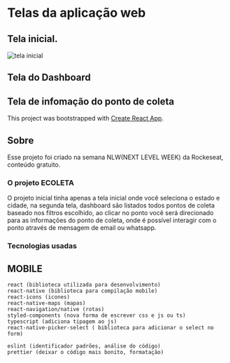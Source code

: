 

# Telas da aplicação web
## Tela inicial.
![tela inicial](https://user-images.githubusercontent.com/45233696/84513610-12e58d00-aca0-11ea-99c3-47d454f88cb1.png)

## Tela do Dashboard


## Tela de infomação do ponto de coleta





This project was bootstrapped with [Create React App](https://github.com/facebook/create-react-app).

## Sobre
Esse projeto foi criado na semana NLW(NEXT LEVEL WEEK) da Rockeseat, conteúdo gratuito.

### O projeto ECOLETA
O projeto inicial tinha apenas a tela inicial onde você seleciona o estado e cidade, na segunda tela, dashboard são listados todos pontos de coleta baseado nos filtros escolhido, ao clicar no ponto você será direcionado para as informações do ponto de coleta, onde é possível interagir com o ponto através de mensagem de email ou whatsapp.

### Tecnologias usadas
## MOBILE
    react (biblioteca utilizada para desenvolvimento)
    react-native (biblioteca para compilação mobile)
    react-icons (icones)
    react-native-maps (mapas)
    react-navigation/native (rotas)
    styled-components (nova forma de escrever css e js ou ts)
    typescript (adiciona tipagem ao js)
    react-native-picker-select ( biblioteca para adicionar o select no form)

    eslint (identificador padrões, análise do código)
    prettier (deixar o código mais bonito, formatação)
